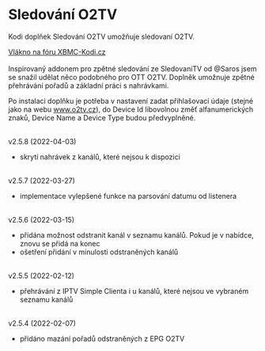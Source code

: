 <h1>Sledování O2TV</h1>
<p>
Kodi doplňek Sledování O2TV umožňuje sledovaní O2TV.
<p>
<a href="https://www.xbmc-kodi.cz/prispevek-zpetne-sledovani-o2tv-ott">Vlákno na fóru XBMC-Kodi.cz</a><br><br>
Inspirovaný addonem pro zpětné sledování ze SledovaniTV od @Saros  jsem se snažil udělat něco podobného pro OTT O2TV. Doplněk umožnuje zpětné přehrávání pořadů a základní práci s nahrávkami.

Po instalaci doplňku je potřeba v nastavení zadat přihlašovací údaje (stejné jako na webu www.o2tv.cz), do Device Id libovolnou změť alfanumerických znaků, Device Name a Device Type budou předvyplněné.<br><br>

v2.5.8 (2022-04-03)<br>
- skrytí nahrávek z kanálů, které nejsou k dispozici<br><br>

v2.5.7 (2022-03-27)<br>
- implementace vylepšené funkce na parsování datumu od listenera<br><br>

v2.5.6 (2022-03-15)<br>
- přidána možnost odstranit kanál v seznamu kanálů. Pokud je v nabídce, znovu se přidá na konec<br>
- ošetření přidání v minulosti odstraněných kanálů<br><br>

v2.5.5 (2022-02-12)<br>
- přehrávání z IPTV Simple Clienta i u kanálů, které nejsou ve vybraném seznamu kanálů<br><br>

v2.5.4 (2022-02-07)<br>
- přidáno mazání pořadů odstraněných z EPG O2TV<br><br>
</p>
